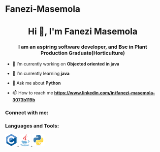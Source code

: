 # Fanezi-Masemola
<h1 align="center">Hi 👋, I'm Fanezi Masemola</h1>
<h3 align="center">I am an aspiring software developer, and Bsc in Plant Production Graduate(Horticulture)</h3>

- 🔭 I’m currently working on **Objected oriented in java**

- 🌱 I’m currently learning **java**

- 💬 Ask me about **Python**

- 📫 How to reach me **https://www.linkedin.com/in/fanezi-masemola-3073b119b**

<h3 align="left">Connect with me:</h3>
<p align="left">
</p>

<h3 align="left">Languages and Tools:</h3>
<p align="left"> <a href="https://www.cprogramming.com/" target="_blank" rel="noreferrer"> <img src="https://raw.githubusercontent.com/devicons/devicon/master/icons/c/c-original.svg" alt="c" width="40" height="40"/> </a> <a href="https://www.java.com" target="_blank" rel="noreferrer"> <img src="https://raw.githubusercontent.com/devicons/devicon/master/icons/java/java-original.svg" alt="java" width="40" height="40"/> </a> <a href="https://www.python.org" target="_blank" rel="noreferrer"> <img src="https://raw.githubusercontent.com/devicons/devicon/master/icons/python/python-original.svg" alt="python" width="40" height="40"/> </a> </p>
